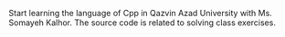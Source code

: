 Start learning the language of Cpp in Qazvin Azad University with Ms. Somayeh Kalhor. 
The source code is related to solving class exercises.

